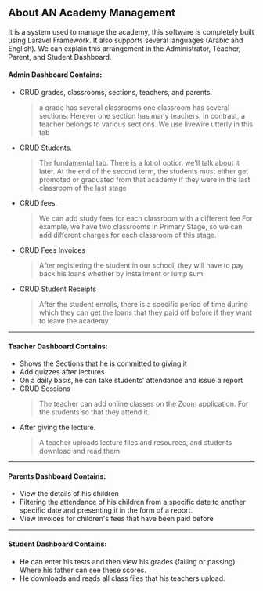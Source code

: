 
## About AN Academy Management

 It is a system used to manage the academy, this software is completely built using Laravel Framework. It also supports several languages (Arabic and English). We can explain this arrangement in the Administrator, Teacher, Parent, and Student Dashboard.

#### Admin Dashboard Contains: 

- CRUD grades, classrooms, sections, teachers, and parents.
  >a grade has several classrooms
  >one classroom has several sections.
  >Herever one section has many teachers, In contrast, a teacher belongs to various sections.
  >We use livewire utterly in this tab


- CRUD Students. 
  > The fundamental tab. There is a lot of option we'll talk about it later. At the end of the second term, the students must either get promoted or graduated from that academy if they were in the last classroom of the last stage

- CRUD fees. 
  >We can add study fees for each classroom with a different fee For example, we have two classrooms in Primary Stage, so we can add different charges for each classroom of this stage.

- CRUD Fees Invoices 
  >After registering the student in our school, they will have to pay back his loans whether by installment or lump sum.

- CRUD Student Receipts
  >After the student enrolls, there is a specific period of time during which they can get the loans that they paid off before if they want to leave the academy


----
#### Teacher Dashboard Contains:

- Shows the Sections that he is committed to giving it
- Add quizzes after lectures
- On a daily basis, he can take students' attendance and issue a report
- CRUD Sessions 
  >The teacher can add online classes on the Zoom application.
 For the students so that they attend it.
- After giving the lecture.
  >A teacher uploads lecture files and resources, and students download and read them

----
#### Parents Dashboard Contains:

- View the details of his children
- Filtering the attendance of his children from a specific date to another specific date and presenting it in the form of a report.
- View invoices for children's fees that have been paid before

----
#### Student Dashboard Contains:

- He can enter his tests and then view his grades (failing or passing). Where his father can see these scores.
- He downloads and reads all class files that his teachers upload.
